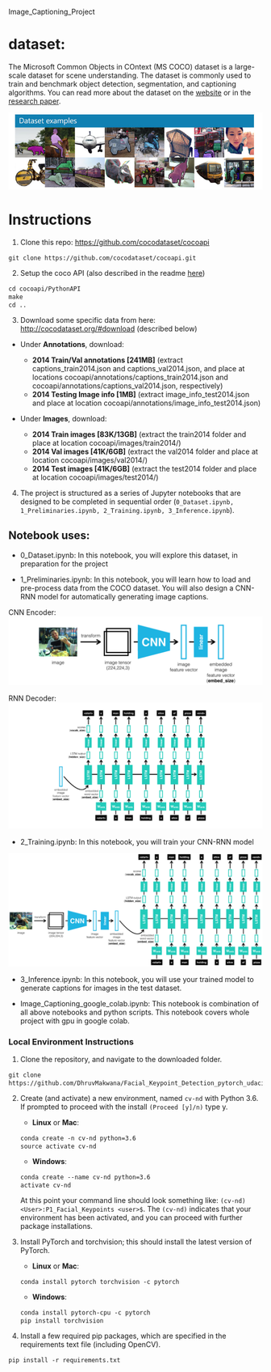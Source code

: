 Image_Captioning_Project

# dataset:
The Microsoft Common Objects in COntext (MS COCO) dataset is a large-scale dataset for scene understanding. The dataset is commonly used to train and benchmark object detection, segmentation, and captioning algorithms. You can read more about the dataset on the [website](http://cocodataset.org/#home) or in the [research paper](https://arxiv.org/pdf/1405.0312.pdf).

<img src="images/coco-examples.jpg">

# Instructions  
1. Clone this repo: https://github.com/cocodataset/cocoapi  
```
git clone https://github.com/cocodataset/cocoapi.git  
```

2. Setup the coco API (also described in the readme [here](https://github.com/cocodataset/cocoapi)) 
```
cd cocoapi/PythonAPI  
make  
cd ..
```

3. Download some specific data from here: http://cocodataset.org/#download (described below)

* Under **Annotations**, download:
  * **2014 Train/Val annotations [241MB]** (extract captions_train2014.json and captions_val2014.json, and place at locations cocoapi/annotations/captions_train2014.json and cocoapi/annotations/captions_val2014.json, respectively)  
  * **2014 Testing Image info [1MB]** (extract image_info_test2014.json and place at location cocoapi/annotations/image_info_test2014.json)

* Under **Images**, download:
  * **2014 Train images [83K/13GB]** (extract the train2014 folder and place at location cocoapi/images/train2014/)
  * **2014 Val images [41K/6GB]** (extract the val2014 folder and place at location cocoapi/images/val2014/)
  * **2014 Test images [41K/6GB]** (extract the test2014 folder and place at location cocoapi/images/test2014/)

4. The project is structured as a series of Jupyter notebooks that are designed to be completed in sequential order (`0_Dataset.ipynb, 1_Preliminaries.ipynb, 2_Training.ipynb, 3_Inference.ipynb`).

## Notebook uses:
* 0_Dataset.ipynb: In this notebook, you will explore this dataset, in preparation for the project


* 1_Preliminaries.ipynb: In this notebook, you will learn how to load and pre-process data from the COCO dataset. You will also design a CNN-RNN model for automatically generating image captions.

CNN Encoder:
<img src="images/encoder.png">
          
RNN Decoder:
<img src="images/decoder.png">


* 2_Training.ipynb: In this notebook, you will train your CNN-RNN model
<img src="images/encoder-decoder.png">


* 3_Inference.ipynb: In this notebook, you will use your trained model to generate captions for images in the test dataset.


* Image_Captioning_google_colab.ipynb: This notebook is combination of all above notebooks and python scripts. This notebook covers whole project with gpu in google colab.

### Local Environment Instructions

1. Clone the repository, and navigate to the downloaded folder.
```
git clone https://github.com/DhruvMakwana/Facial_Keypoint_Detection_pytorch_udacity.git
```

2. Create (and activate) a new environment, named `cv-nd` with Python 3.6. If prompted to proceed with the install `(Proceed [y]/n)` type y.

	- __Linux__ or __Mac__: 
	```
	conda create -n cv-nd python=3.6
	source activate cv-nd
	```
	- __Windows__: 
	```
	conda create --name cv-nd python=3.6
	activate cv-nd
	```
	
	At this point your command line should look something like: `(cv-nd) <User>:P1_Facial_Keypoints <user>$`. The `(cv-nd)` indicates that your environment has been activated, and you can proceed with further package installations.

3. Install PyTorch and torchvision; this should install the latest version of PyTorch.
	
	- __Linux__ or __Mac__: 
	```
	conda install pytorch torchvision -c pytorch 
	```
	- __Windows__: 
	```
	conda install pytorch-cpu -c pytorch
	pip install torchvision
	```

6. Install a few required pip packages, which are specified in the requirements text file (including OpenCV).
```
pip install -r requirements.txt
```
